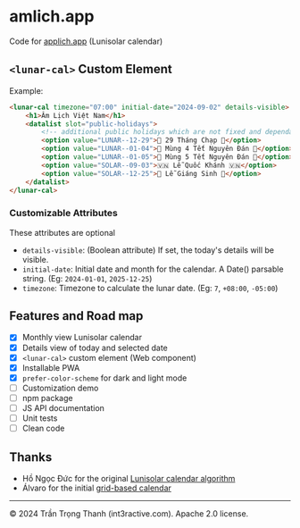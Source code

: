 # amlich.app

Code for <a href="https://amlich.app">applich.app</a> (Lunisolar calendar)

## `<lunar-cal>` Custom Element

Example:

```html
<lunar-cal timezone="07:00" initial-date="2024-09-02" details-visible>
	<h1>Âm Lịch Việt Nam</h1>
	<datalist slot="public-holidays">
		<!-- additional public holidays which are not fixed and dependant on the govement's decision -->
		<option value="LUNAR--12-29">🌸 29 Tháng Chạp 🌸</option>
		<option value="LUNAR--01-04">🌸 Mùng 4 Tết Nguyên Đán 🌸</option>
		<option value="LUNAR--01-05">🌸 Mùng 5 Tết Nguyên Đán 🌸</option>
		<option value="SOLAR--09-03">🇻🇳 Lễ Quốc Khánh 🇻🇳</option>
		<option value="SOLAR--12-25">🎄 Lễ Giáng Sinh 🎄</option>
	</datalist>
</lunar-cal>
```

### Customizable Attributes

These attributes are optional

- `details-visible`: (Boolean attribute) If set, the today's details will be visible.
- `initial-date`: Initial date and month for the calendar. A Date() parsable string. (Eg: `2024-01-01`, `2025-12-25`)
- `timezone`: Timezone to calculate the lunar date. (Eg: `7`, `+08:00`, `-05:00`)

## Features and Road map

- [x] Monthly view Lunisolar calendar
- [x] Details view of today and selected date
- [x] `<lunar-cal>` custom element (Web component)
- [x] Installable PWA
- [x] `prefer-color-scheme` for dark and light mode
- [ ] Customization demo
- [ ] npm package
- [ ] JS API documentation
- [ ] Unit tests
- [ ] Clean code

## Thanks

- Hồ Ngọc Đức for the original [Lunisolar calendar algorithm](https://www.informatik.uni-leipzig.de/~duc/amlich/)
- Álvaro for the initial [grid-based calendar](https://codepen.io/alvarotrigo/pen/bGLpROa)

---
© 2024 Trần Trọng Thanh (int3ractive.com). Apache 2.0 license.
